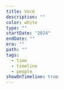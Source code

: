 ```yaml
---
title: Você
description: ""
color: white
type: ""
startDate: "2024"
endDate: ""
era: ""
path: ""
tags:
  - time
  - timeline
  - people
showOnTimeline: true
---
```


